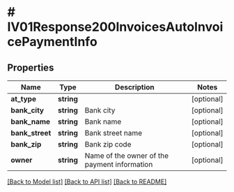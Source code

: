# # IV01Response200InvoicesAutoInvoicePaymentInfo

## Properties

Name | Type | Description | Notes
------------ | ------------- | ------------- | -------------
**at_type** | **string** |  | [optional]
**bank_city** | **string** | Bank city | [optional]
**bank_name** | **string** | Bank name | [optional]
**bank_street** | **string** | Bank street name | [optional]
**bank_zip** | **string** | Bank zip code | [optional]
**owner** | **string** | Name of the owner of the payment information | [optional]

[[Back to Model list]](../../README.md#models) [[Back to API list]](../../README.md#endpoints) [[Back to README]](../../README.md)
